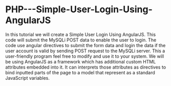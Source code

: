# PHP---Simple-User-Login-Using-AngularJS
In this tutorial we will create a Simple User Login Using AngularJS. This code will submit the MySQLi POST data to enable the user to login. The code use angular directives to submit the form data and login the data if the user account is valid by sending POST request to the MySQLi server. This a user-friendly program feel free to modify and use it to your system.  We will be using AngularJS as a framework which has additional custom HTML attributes embedded into it. It can interprets those attributes as directives to bind inputted parts of the page to a model that represent as a standard JavaScript variables.
